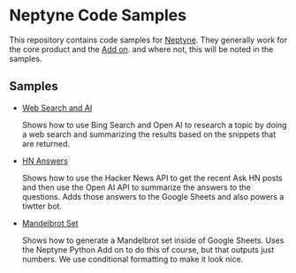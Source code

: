 # Neptyne Code Samples

This repository contains code samples for [Neptyne](https://www.neptyne.com).
They generally work for the core product and the 
[Add on](https://workspace.google.com/marketplace/app/neptyne_python_for_sheets/891309878867).
and where not, this will be noted in the samples.


## Samples

* [Web Search and AI](./websearch_ai_summary.py.py)

    Shows how to use Bing Search and Open AI to research a topic by doing a 
    web search and summarizing the results based on the snippets that are
    returned.

* [HN Answers](./hn_answers.py)

    Shows how to use the Hacker News API to get the recent Ask HN posts and
    then use the Open AI API to summarize the answers to the questions. Adds
    those answers to the Google Sheets and also powers a tiwtter bot.

* [Mandelbrot Set](./mandelbrot.py)

    Shows how to generate a Mandelbrot set inside of Google Sheets. Uses
    the Neptyne Python Add on to do this of course, but that outputs just
    numbers. We use conditional formatting to make it look nice.